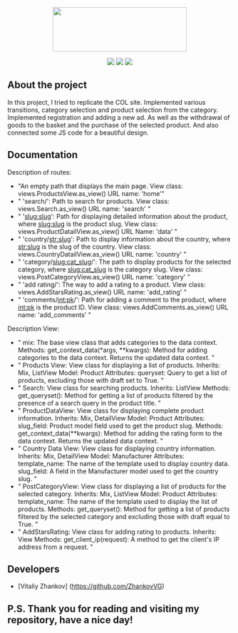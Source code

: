 <p align="center">
      <img src="https://upload.wikimedia.org/wikipedia/commons/5/50/Silpo.png" width="300" height="100">
</p>

<p align="center">
   <img src="https://img.shields.io/badge/Django%20-4.1.3-red">
   <img src="https://img.shields.io/badge/Django--allauth-0.52.0-blue">
   <img src="https://img.shields.io/badge/License-MIT-brightgreen">
</p>


## About the project

In this project, I tried to replicate the COL site. Implemented various transitions, category selection and product selection from the category. Implemented registration and adding a new ad. As well as the withdrawal of goods to the basket and the purchase of the selected product. And also connected some JS code for a beautiful design.

## Documentation

Description of routes:

- "An empty path that displays the main page. View class: views.ProductsView.as_view() URL name: 'home'" <br>
- " 'search/': Path to search for products. View class: views.Search.as_view() URL name: 'search' " <br>
- " '<slug:slug>': Path for displaying detailed information about the product, where <slug:slug> is the product slug. View class: views.ProductDatailView.as_view() URL Name: 'data' " <br>
- " 'country/<str:slug>': Path to display information about the country, where <str:slug> is the slug of the country. View class: views.CountryDatailView.as_view() URL name: 'country' " <br>
- " 'category/<slug:cat_slug>/': The path to display products for the selected category, where <slug:cat_slug> is the category slug. View class: views.PostCategoryView.as_view() URL name: 'category' " <br>
- " 'add rating/': The way to add a rating to a product. View class: views.AddStarsRating.as_view() URL name: 'add_rating' " <br>
- " 'comments/<int:pk>/': Path for adding a comment to the product, where <int:pk> is the product ID. View class: views.AddComments.as_view() URL name: 'add_comments' " <br>

Description View:

- " mix: The base view class that adds categories to the data context. Methods: get_context_data(*args, **kwargs): Method for adding categories to the data context. Returns the updated data context. " <br>
- " Products View: View class for displaying a list of products. Inherits: Mix, ListView Model: Product Attributes: queryset: Query to get a list of products, excluding those with draft set to True. " <br>
- " Search: View class for searching products. Inherits: ListView Methods: get_queryset(): Method for getting a list of products filtered by the presence of a search query in the product title. " <br>
- " ProductDataView: View class for displaying complete product information. Inherits: Mix, DetailView Model: Product Attributes: slug_field: Product model field used to get the product slug. Methods: get_context_data(**kwargs): Method for adding the rating form to the data context. Returns the updated data context. " <br>
- " Country Data View: View class for displaying country information. Inherits: Mix, DetailView Model: Manufacturer Attributes: template_name: The name of the template used to display country data. slug_field: A field in the Manufacturer model used to get the country slug. " <br>
- " PostCategoryView: View class for displaying a list of products for the selected category. Inherits: Mix, ListView Model: Product Attributes: template_name: The name of the template used to display the list of products. Methods: get_queryset(): Method for getting a list of products filtered by the selected category and excluding those with draft equal to True. " <br>
- " AddStarsRating: View class for adding rating to products. Inherits: View Methods: get_client_ip(request): A method to get the client's IP address from a request. "


## Developers

- [Vitaliy Zhankov] (https://github.com/ZhankovVG)

## P.S. Thank you for reading and visiting my repository, have a nice day!
